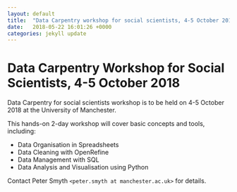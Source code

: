 ```yaml
---
layout: default
title:  "Data Carpentry workshop for social scientists, 4-5 October 2018"
date:   2018-05-22 16:01:26 +0000
categories: jekyll update
---
```

# Data Carpentry Workshop for Social Scientists, 4-5 October 2018

Data Carpentry for social scientists workshop is to be held on 4-5 October 2018 at the University of Manchester.

This hands-on 2-day workshop will cover basic concepts and tools, including:

* Data Organisation in Spreadsheets
* Data Cleaning with OpenRefine
* Data Management with SQL
* Data Analysis and Visualisation using Python   

Contact Peter Smyth `<peter.smyth at manchester.ac.uk>` for details.
